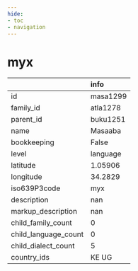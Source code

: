 ```yaml
---
hide:
- toc
- navigation
---
```

# myx
|                      | info     |
|:---------------------|:---------|
| id                   | masa1299 |
| family_id            | atla1278 |
| parent_id            | buku1251 |
| name                 | Masaaba  |
| bookkeeping          | False    |
| level                | language |
| latitude             | 1.05906  |
| longitude            | 34.2829  |
| iso639P3code         | myx      |
| description          | nan      |
| markup_description   | nan      |
| child_family_count   | 0        |
| child_language_count | 0        |
| child_dialect_count  | 5        |
| country_ids          | KE UG    |